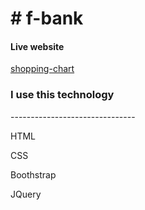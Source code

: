 # # f-bank

<h4>Live website</h4>
<a href="https://foysalcodeio.github.io/shopping-carts/"> shopping-chart </a>

<h3> I use this technology </h3>
-------------------------------
<p>HTML</p>
<p>CSS</p>
<p>Boothstrap</p>
<p>JQuery</p>
